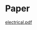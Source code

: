 # Paper

[electrical.pdf](https://git.peterbabic.dev/peter.babic/latex-differential-eqs/src/branch/master/electrical.pdf)
